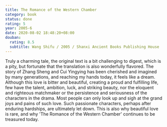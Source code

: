 ```yaml
---
title: The Romance of the Western Chamber
category: book
status: done
rating: 5
year: 2005-6
date: 2020-08-02 18:48:20+08:00
douban:
  rating: 8.5
  subtitle: Wang Shifu / 2005 / Shanxi Ancient Books Publishing House
---
```


Truly a charming tale, the original text is a bit challenging to digest, which is a pity, but fortunate that the translation is also wonderfully flavored. The story of Zhang Sheng and Cui Yingying has been cherished and imagined by many generations, and reaching my hands today, it feels like a dream. Although this love is bitter and beautiful, creating a proud and fulfilling life, few have the talent, ambition, luck, and striking beauty, nor the eloquent and righteous matchmaker or the persistence and seriousness of the characters in the drama. Most people can only look up and sigh at the grand joys and pains of such love. Such passionate characters, perhaps after enduring hardships, are ultimately let down. This is also why beautiful love is rare, and why 'The Romance of the Western Chamber' continues to be treasured today.
